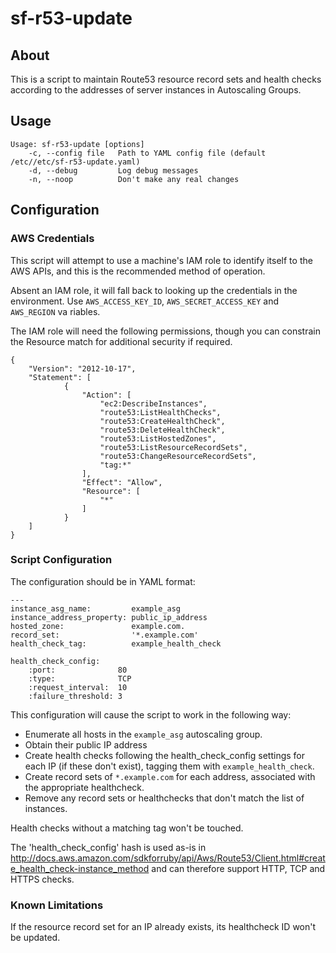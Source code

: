 # sf-r53-update

## About

This is a script to maintain Route53 resource record sets and health checks according to the addresses of server instances in Autoscaling Groups.

## Usage

```
Usage: sf-r53-update [options]
    -c, --config file   Path to YAML config file (default /etc//etc/sf-r53-update.yaml)
    -d, --debug         Log debug messages
    -n, --noop          Don't make any real changes
```

## Configuration

### AWS Credentials

This script will attempt to use a machine's IAM role to identify itself to the AWS APIs, and this is the recommended method of operation.

Absent an IAM role, it will fall back to looking up the credentials in the environment.  Use `AWS_ACCESS_KEY_ID`, `AWS_SECRET_ACCESS_KEY` and `AWS_REGION` va
riables.

The IAM role will need the following permissions, though you can constrain the Resource match for additional security if required.

```
{
    "Version": "2012-10-17",
    "Statement": [
            {
                "Action": [
                    "ec2:DescribeInstances",
                    "route53:ListHealthChecks",
                    "route53:CreateHealthCheck",
                    "route53:DeleteHealthCheck",
                    "route53:ListHostedZones",
                    "route53:ListResourceRecordSets",
                    "route53:ChangeResourceRecordSets",
                    "tag:*"
                ],
                "Effect": "Allow",
                "Resource": [
                    "*"
                ]
            }
    ]
}
```

### Script Configuration

The configuration should be in YAML format:

```
---
instance_asg_name:         example_asg
instance_address_property: public_ip_address
hosted_zone:               example.com.
record_set:                '*.example.com'
health_check_tag:          example_health_check

health_check_config:
    :port:              80
    :type:              TCP
    :request_interval:  10
    :failure_threshold: 3
```

This configuration will cause the script to work in the following way:

  * Enumerate all hosts in the `example_asg` autoscaling group.
  * Obtain their public IP address
  * Create health checks following the health_check_config settings for each IP (if these don't exist), tagging them with `example_health_check`.
  * Create record sets of `*.example.com` for each address, associated with the appropriate healthcheck.
  * Remove any record sets or healthchecks that don't match the list of instances.

Health checks without a matching tag won't be touched.

The 'health_check_config' hash is used as-is in http://docs.aws.amazon.com/sdkforruby/api/Aws/Route53/Client.html#create_health_check-instance_method and can therefore support HTTP, TCP and HTTPS checks. 

### Known Limitations

If the resource record set for an IP already exists, its healthcheck ID won't be updated.


